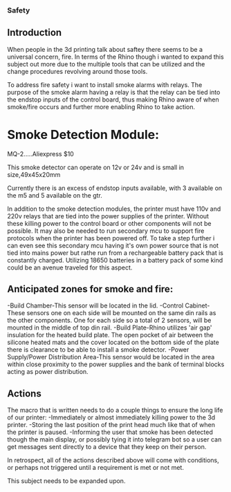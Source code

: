 ### Safety
## Introduction
When people in the 3d printing talk about saftey there seems to be a universal concern, fire.  In terms of the Rhino though i wanted to expand this subject out more due to the 
multiple tools that can be utilized and the change procedures revolving around those tools.  

To address fire safety i want to install smoke alarms with relays.  The purpose of the smoke alarm having a relay is that the relay can be tied into the endstop inputs of the control 
board, thus making Rhino aware of when smoke/fire occurs and further more enabling Rhino to take action.

# Smoke Detection Module:
MQ-2.....Aliexpress $10

This smoke detector can operate on 12v or 24v and is small in size,49x45x20mm

Currently there is an excess of endstop inputs available, with 3 available on the m5 and 5 available on the gtr.

In addition to the smoke detection modules, the printer must have 110v and 220v relays that are tied into the power supplies of the printer.  Without these killing power to the
control board or other components will not be possible.  It may also be needed to run secondary mcu to support fire protocols when the printer has been powered off.  To
take a step further i can even see this secondary mcu having it's own power source that is not tied into mains power but rathe run from a rechargeable battery pack that is constantly
charged.  Utilizing 18650 batteries in a battery pack of some kind could be an avenue traveled for this aspect.

## Anticipated zones for smoke and fire:
-Build Chamber-This sensor will be located in the lid.
-Control Cabinet-These sensors one on each side will be mounted on the same din rails as the other components.  One for each side so a total of 2 sensors, will be mounted in the middle of top
din rail.
-Build Plate-Rhino utilizes 'air gap' insulation for the heated build plate.  The open pocket of air between the silicone heated mats and the cover located on the bottom
side of the plate there is clearance to be able to install a smoke detector.
-Power Supply/Power Distribution Area-This sensor would be located in the area within close proximity to the power supplies and the bank of terminal blocks acting as power 
distribution.

## Actions
The macro that is written needs to do a couple things to ensure the long life of our printer:
-Immediately or almost immediately killing power to the 3d printer.
-Storing the last position of the print head much like that of when the printer is paused.
-Informing the user that smoke has been detected though the main display, or possibly tying it into telegram bot so a user can get messages sent directly to a device that they keep
on their person.

In retrospect, all of the actions described above will come with conditions, or perhaps not triggered until a requirement is met or not met.


This subject needs to be expanded upon.

